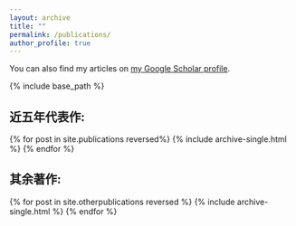 ```yaml
---
layout: archive
title: ""
permalink: /publications/
author_profile: true
---
```



  You can also find my articles on <a href="https://scholar.google.com/citations?user=nFh-9y0AAAAJ&hl=zh-CN&oi=ao">my Google Scholar profile</a>.


{% include base_path %}

近五年代表作:
---
{% for post in site.publications reversed%}
  {% include archive-single.html %}
{% endfor %}

其余著作:
---
{% for post in site.otherpublications reversed %}
  {% include archive-single.html %}
{% endfor %}
